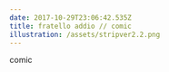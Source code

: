 ```yaml
---
date: 2017-10-29T23:06:42.535Z
title: fratello addio // comic
illustration: /assets/stripver2.2.png
---
```

comic
